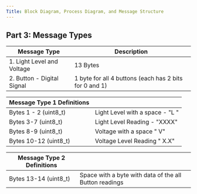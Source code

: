 ```yaml
---
Title: Block Diagram, Process Diagram, and Message Structure 
---
```



## Part 3: Message Types

| Message Type                              | Description                                                      |
| ----------------------------------------- | ---------------------------------------------------------------- |
| 1. Light Level and Voltage                | 13 Bytes                                                         |
| 2. Button - Digital Signal                | 1 byte for all 4 buttons (each has 2 bits for 0 and 1)           |

| Message Type 1 Definitions                |                                                                  |
| ----------------------------------------- | ---------------------------------------------------------------- |
| Bytes 1 - 2 (uint8_t)                     | Light Level with a space - "L "                                  |
| Bytes 3-7 (uint8_t)                       | Light Level Reading - "XXXX"                                     |
| Bytes 8-9 (uint8_t)                       | Voltage with a space " V"                                        |
| Bytes 10-12 (uint8_t)                     | Voltage Level Reading  " X.X"                                    |

| Message Type 2 Definitions                |                                                                  |
| ----------------------------------------- | ---------------------------------------------------------------- |
| Bytes 13-14 (uint8_t)                     | Space with a byte with data of the all Button readings           |
